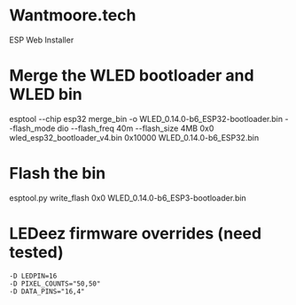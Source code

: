 # Wantmoore.tech
ESP Web Installer


# Merge the WLED bootloader and WLED bin
esptool --chip esp32 merge_bin -o WLED_0.14.0-b6_ESP32-bootloader.bin --flash_mode dio --flash_freq 40m --flash_size 4MB 0x0 wled_esp32_bootloader_v4.bin 0x10000 WLED_0.14.0-b6_ESP32.bin

# Flash the bin
esptool.py write_flash 0x0 WLED_0.14.0-b6_ESP3-bootloader.bin

# LEDeez firmware overrides (need tested)
    -D LEDPIN=16
    -D PIXEL_COUNTS="50,50"
    -D DATA_PINS="16,4"
